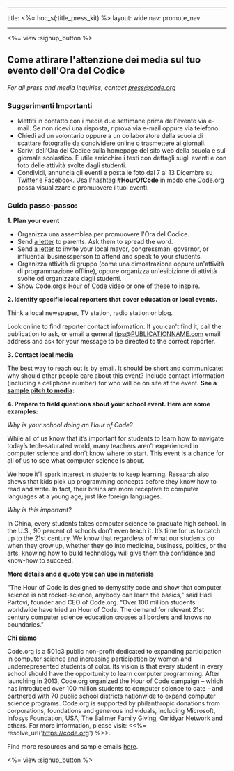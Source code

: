 * * *

title: <%= hoc_s(:title_press_kit) %> layout: wide nav: promote_nav

* * *

<%= view :signup_button %>

## Come attirare l'attenzione dei media sul tuo evento dell'Ora del Codice

*For all press and media inquiries, contact <press@code.org>*

### Suggerimenti Importanti

  * Mettiti in contatto con i media due settimane prima dell'evento via e-mail. Se non ricevi una risposta, riprova via e-mail oppure via telefono.
  * Chiedi ad un volontario oppure a un collaboratore della scuola di scattare fotografie da condividere online o trasmettere ai giornali.
  * Scrivi dell'Ora del Codice sulla homepage del sito web della scuola e sul giornale scolastico. &Egrave; utile arricchire i testi con dettagli sugli eventi e con foto delle attività svolte dagli studenti.
  * Condividi, annuncia gli eventi e posta le foto dal 7 al 13 Dicembre su Twitter e Facebook. Usa l'hashtag **#HourOfCode** in modo che Code.org possa visualizzare e promuovere i tuoi eventi.

### Guida passo-passo:

**1. Plan your event**

  * Organizza una assemblea per promuovere l'Ora del Codice.
  * Send [a letter](<%= resolve_url('/resources/#sample-emails') %>) to parents. Ask them to spread the word.
  * Send [a letter](<%= resolve_url('/resources/#sample-emails') %>) to invite your local mayor, congressman, governor, or influential businessperson to attend and speak to your students.
  * Organizza attività di gruppo (come una dimostrazione oppure un'attività di programmazione offline), oppure organizza un'esibizione di attività svolte od organizzate dagli studenti.
  * Show Code.org’s [Hour of Code video](<%= resolve_url('/') %>) or one of [these](<%= resolve_url('/resources#videos') %>) to inspire.

**2. Identify specific local reporters that cover education or local events.**

Think a local newspaper, TV station, radio station or blog.

Look online to find reporter contact information. If you can't find it, call the publication to ask, or email a general tips@PUBLICATIONNAME.com email address and ask for your message to be directed to the correct reporter.

**3. Contact local media**

The best way to reach out is by email. It should be short and communicate: why should other people care about this event? Include contact information (including a cellphone number) for who will be on site at the event. **See a [sample pitch to media](<%= resolve_url('/resources#sample-emails') %>):**

**4. Prepare to field questions about your school event. Here are some examples:**

*Why is your school doing an Hour of Code?*

While all of us know that it’s important for students to learn how to navigate today’s tech-saturated world, many teachers aren’t experienced in computer science and don’t know where to start. This event is a chance for all of us to see what computer science is about.

We hope it’ll spark interest in students to keep learning. Research also shows that kids pick up programming concepts before they know how to read and write. In fact, their brains are more receptive to computer languages at a young age, just like foreign languages.

*Why is this important?*

In China, every students takes computer science to graduate high school. In the U.S., 90 percent of schools don’t even teach it. It’s time for us to catch up to the 21st century. We know that regardless of what our students do when they grow up, whether they go into medicine, business, politics, or the arts, knowing how to build technology will give them the confidence and know-how to succeed.

**More details and a quote you can use in materials**

"The Hour of Code is designed to demystify code and show that computer science is not rocket-science, anybody can learn the basics," said Hadi Partovi, founder and CEO of Code.org. "Over 100 million students worldwide have tried an Hour of Code. The demand for relevant 21st century computer science education crosses all borders and knows no boundaries."

**Chi siamo**

Code.org is a 501c3 public non-profit dedicated to expanding participation in computer science and increasing participation by women and underrepresented students of color. Its vision is that every student in every school should have the opportunity to learn computer programming. After launching in 2013, Code.org organized the Hour of Code campaign – which has introduced over 100 million students to computer science to date – and partnered with 70 public school districts nationwide to expand computer science programs. Code.org is supported by philanthropic donations from corporations, foundations and generous individuals, including Microsoft, Infosys Foundation, USA, The Ballmer Family Giving, Omidyar Network and others. For more information, please visit: <<%= resolve_url('https://code.org') %>>.

  
Find more resources and sample emails [here](<%= resolve_url('/resources') %>).

<%= view :signup_button %>
